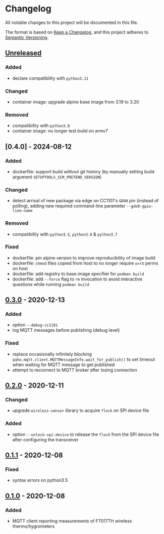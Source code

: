 # Changelog
All notable changes to this project will be documented in this file.

The format is based on [Keep a Changelog](https://keepachangelog.com/en/1.0.0/),
and this project adheres to [Semantic Versioning](https://semver.org/spec/v2.0.0.html).

## [Unreleased]
### Added
- declare compatibility with `python3.11`

### Changed
- container image: upgrade alpine base image from 3.19 to 3.20

### Removed
- compatibility with `python3.8`
- container image: no longer test build on armv7

## [0.4.0] - 2024-08-12
### Added
- dockerfile: support build without git history
  (by manually setting build argument `SETUPTOOLS_SCM_PRETEND_VERSION`)

### Changed
- detect arrival of new package via edge on CC1101's `GDO0` pin (instead of polling),
  adding new required command-line parameter `--gdo0-gpio-line-name`

### Removed
- compatibility with `python3.5`, `python3.6` & `python3.7`

### Fixed
- dockerfile: pin alpine version to improve reproducibility of image build
- dockerfile: `chmod` files copied from host to no longer require `o=rX` perms on host
- dockerfile: add registry to base image specifier for `podman build`
- dockerfile: add `--force` flag to `rm` invocation to avoid interactive questions while running `podman build`

## [0.3.0] - 2020-12-13
### Added
- option `--debug-cc1101`
- log MQTT messages before publishing (debug level)

### Fixed
- replace occasionally infinitely blocking `paho.mqtt.client.MQTTMessageInfo.wait_for_publish()`
  to set timeout when waiting for MQTT message to get published
- attempt to reconnect to MQTT broker after losing connection

## [0.2.0] - 2020-12-11
### Changed
- upgrade `wireless-sensor` library to acquire `flock` on SPI device file

### Added
- option `--unlock-spi-device` to release the `flock` from the SPI device file
  after configuring the transceiver

## [0.1.1] - 2020-12-08
### Fixed
- syntax errors on python3.5

## [0.1.0] - 2020-12-08
### Added
- MQTT client reporting measurements of FT017TH wireless thermo/hygrometers

[Unreleased]: https://github.com/fphammerle/wireless-sensor-mqtt/compare/v0.4.0...HEAD
[0.3.0]: https://github.com/fphammerle/wireless-sensor-mqtt/compare/v0.3.0...v0.4.0
[0.3.0]: https://github.com/fphammerle/wireless-sensor-mqtt/compare/v0.2.0...v0.3.0
[0.2.0]: https://github.com/fphammerle/wireless-sensor-mqtt/compare/v0.2.0...v0.2.0
[0.1.1]: https://github.com/fphammerle/wireless-sensor-mqtt/compare/v0.1.0...v0.1.1
[0.1.0]: https://github.com/fphammerle/wireless-sensor-mqtt/releases/tag/v0.1.0

